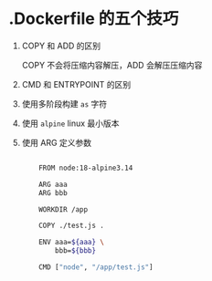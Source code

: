 # .Dockerfile 的五个技巧

1. COPY 和 ADD 的区别
    
    COPY 不会将压缩内容解压，ADD 会解压压缩内容

2. CMD 和 ENTRYPOINT 的区别
    
3. 使用多阶段构建 `as` 字符

4. 使用 `alpine` linux 最小版本

5. 使用 ARG 定义参数

    ```bash

        FROM node:18-alpine3.14

        ARG aaa
        ARG bbb

        WORKDIR /app

        COPY ./test.js .

        ENV aaa=${aaa} \
            bbb=${bbb}

        CMD ["node", "/app/test.js"]
    ```

